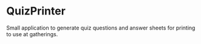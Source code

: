 # QuizPrinter
Small application to generate quiz questions and answer sheets for printing to use at gatherings.
